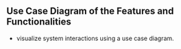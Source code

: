 ## Use Case Diagram of the Features and Functionalities

- visualize system interactions using a use case diagram.